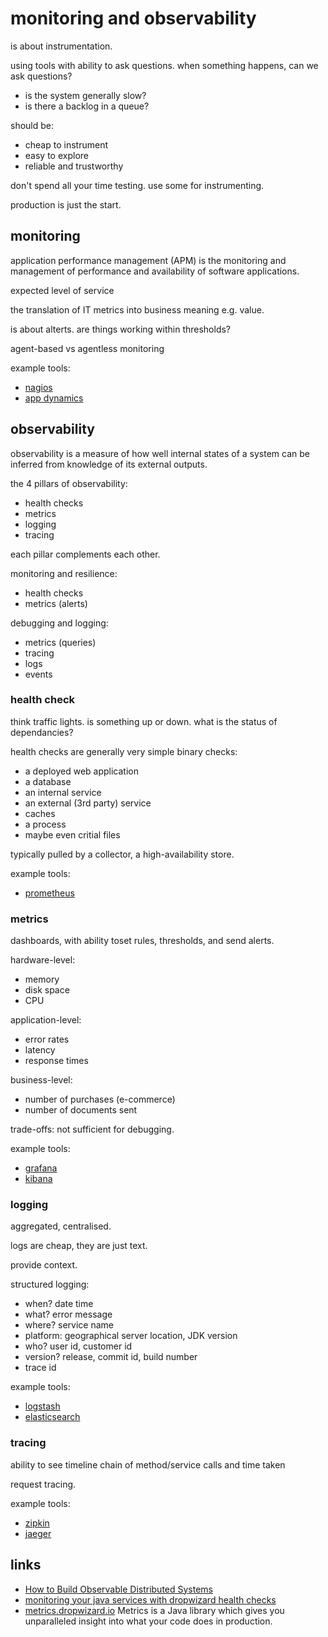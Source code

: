 
# monitoring and observability

is about instrumentation. 

using tools with ability to ask questions. when something happens, can we ask questions?
* is the system generally slow?
* is there a backlog in a queue?

should be:
* cheap to instrument
* easy to explore
* reliable and trustworthy

don't spend all your time testing. use some for instrumenting.

production is just the start.


## monitoring

application performance management (APM) is the monitoring and management of performance and availability of software applications.

expected level of service

the translation of IT metrics into business meaning e.g. value.

is about alterts. are things working within thresholds?

agent-based vs agentless monitoring

example tools:
* [nagios](https://www.nagios.org/)
* [app dynamics](https://www.appdynamics.com/)


## observability

observability is a measure of how well internal states of a system can be inferred from knowledge of its external outputs.

the 4 pillars of observability:
* health checks
* metrics
* logging
* tracing

each pillar complements each other.

monitoring and resilience:
* health checks
* metrics (alerts)

debugging and logging:
* metrics (queries)
* tracing
* logs
* events


### health check

think traffic lights. is something up or down. what is the status of dependancies?

health checks are generally very simple binary checks:
* a deployed web application
* a database
* an internal service
* an external (3rd party) service
* caches
* a process
* maybe even critial files

typically pulled by a collector, a high-availability store.

example tools:
* [prometheus](https://prometheus.io/)


### metrics

dashboards, with ability toset rules, thresholds, and send alerts.

hardware-level:
* memory
* disk space
* CPU

application-level:
* error rates
* latency
* response times

business-level:
* number of purchases (e-commerce)
* number of documents sent

trade-offs: not sufficient for debugging.

example tools:
* [grafana](https://grafana.com/)
* [kibana](https://www.elastic.co/products/kibana)


### logging

aggregated, centralised.

logs are cheap, they are just text.

provide context.

structured logging:
* when? date time
* what? error message
* where? service name
* platform: geographical server location, JDK version
* who? user id, customer id
* version? release, commit id, build number
* trace id

example tools:
* [logstash](https://www.elastic.co/products/logstash)
* [elasticsearch](https://www.elastic.co/products/elasticsearch)


### tracing

ability to see timeline chain of method/service calls and time taken

request tracing.

example tools:
* [zipkin](https://zipkin.io/)
* [jaeger](https://www.jaegertracing.io/)


## links
* [How to Build Observable Distributed Systems](https://youtu.be/ACL_YVPD3gw)
* [monitoring your java services with dropwizard health checks](https://www.stubbornjava.com/posts/monitoring-your-java-services-with-dropwizard-health-checks)
* [metrics.dropwizard.io](http://metrics.dropwizard.io/4.0.0/) Metrics is a Java library which gives you unparalleled insight into what your code does in production.

